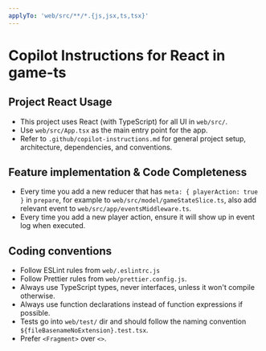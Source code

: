 ```yaml
---
applyTo: 'web/src/**/*.{js,jsx,ts,tsx}'
---
```


# Copilot Instructions for React in game-ts

## Project React Usage

- This project uses React (with TypeScript) for all UI in `web/src/`.
- Use `web/src/App.tsx` as the main entry point for the app.
- Refer to `.github/copilot-instructions.md` for general project setup, architecture, dependencies, and conventions.

## Feature implementation & Code Completeness

- Every time you add a new reducer that has `meta: { playerAction: true }` in `prepare`, for example to `web/src/model/gameStateSlice.ts`, also add relevant event to  `web/src/app/eventsMiddleware.ts`.
- Every time you add a new player action, ensure it will show up in event log when executed.

## Coding conventions

- Follow ESLint rules from `web/.eslintrc.js`
- Follow Prettier rules from `web/prettier.config.js`.
- Always use TypeScript types, never interfaces, unless it won't compile otherwise.
- Always use function declarations instead of function expressions if possible.
- Tests go into `web/test/` dir and should follow the naming convention `${fileBasenameNoExtension}.test.tsx`.
- Prefer `<Fragment>` over `<>`.
